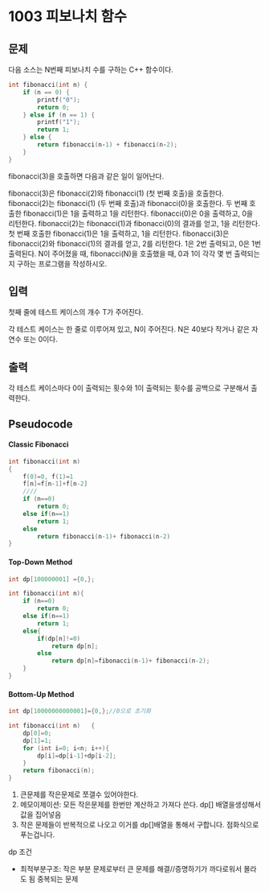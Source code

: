 # 1003 피보나치 함수
## 문제
다음 소스는 N번째 피보나치 수를 구하는 C++ 함수이다.
``` C++
int fibonacci(int n) {
    if (n == 0) {
        printf("0");
        return 0;
    } else if (n == 1) {
        printf("1");
        return 1;
    } else {
        return fibonacci(n‐1) + fibonacci(n‐2);
    }
}
```
fibonacci(3)을 호출하면 다음과 같은 일이 일어난다.

fibonacci(3)은 fibonacci(2)와 fibonacci(1) (첫 번째 호출)을 호출한다.
fibonacci(2)는 fibonacci(1) (두 번째 호출)과 fibonacci(0)을 호출한다.
두 번째 호출한 fibonacci(1)은 1을 출력하고 1을 리턴한다.
fibonacci(0)은 0을 출력하고, 0을 리턴한다.
fibonacci(2)는 fibonacci(1)과 fibonacci(0)의 결과를 얻고, 1을 리턴한다.
첫 번째 호출한 fibonacci(1)은 1을 출력하고, 1을 리턴한다.
fibonacci(3)은 fibonacci(2)와 fibonacci(1)의 결과를 얻고, 2를 리턴한다.
1은 2번 출력되고, 0은 1번 출력된다. N이 주어졌을 때, fibonacci(N)을 호출했을 때, 0과 1이 각각 몇 번 출력되는지 구하는 프로그램을 작성하시오.

## 입력
첫째 줄에 테스트 케이스의 개수 T가 주어진다.

각 테스트 케이스는 한 줄로 이루어져 있고, N이 주어진다. N은 40보다 작거나 같은 자연수 또는 0이다.

## 출력
각 테스트 케이스마다 0이 출력되는 횟수와 1이 출력되는 횟수를 공백으로 구분해서 출력한다.

## Pseudocode
#### Classic Fibonacci
```cpp
int fibonacci(int n)
{
    f(0)=0, f(1)=1
    f[n]=f[n-1]+f[n-2]
    ////
	if (n==0)
		return 0;
	else if(n==1)
		return 1;
	else
		return fibonacci(n-1)+ fibonacci(n-2)
}
```
#### Top-Down Method
```cpp
int dp[100000001] ={0,};

int fibonacci(int n){
    if (n==0)
        return 0;
    else if(n==1)
        return 1;
    else{
        if(dp[n]!=0)
            return dp[n];
        else
            return dp[n]=fibonacci(n-1)+ fibonacci(n-2);
    }
}
```
#### Bottom-Up Method
```cpp
int dp[10000000000001]={0,};//0으로 초기화

int fibonacci(int n)   {
    dp[0]=0;
    dp[1]=1;
    for (int i=0; i<n; i++){
        dp[i]=dp[i-1]+dp[i-2];
    }
    return fibonacci(n);
}
```
1. 큰문제를 작은문제로 쪼갤수 있어야한다.
2. 메모이제이션: 모든 작은문제를 한번만 계산하고 가져다 쓴다. dp[] 배열을생성해서 값을 집어넣음
3. 작은 문제들이 반복적으로 나오고 이거를 dp[]배열을 통해서 구합니다. 점화식으로푸는겁니다.

dp 조건
- 최적부분구조: 작은 부분 문제로부터 큰 문제를 해결//증명하기가 까다로워서 몰라도 됨
중복되는 문제

